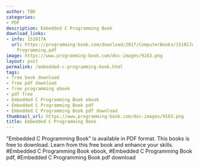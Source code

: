 ```yaml
---
author: TBD
categories:
- PDF
description: Embedded C Programming Book
download_links:
- info: 151017A
  url: https://programming-book.com/download/2017/ComputerBooks/151017A/Embedded C
    Programming.pdf
image: https://www.programming-book.com/doc-images/9163.png
layout: post
permalink: /embedded-c-programming-book.html
tags:
- free book download
- free pdf download
- free programming ebook
- pdf free
- Embedded C Programming Book ebook
- Embedded C Programming Book pdf
- Embedded C Programming Book pdf download
thumbnail_url: https://www.programming-book.com/doc-images/9163.png
title: Embedded C Programming Book
---
```


 
<div class="item-desc text-justify">
  "Embedded C Programming Book" is available in PDF format. This books is free to download. Learn from this free book and enhance your skills.
  <br>
  #Embedded C Programming Book ebook, #Embedded C Programming Book pdf, #Embedded C Programming Book pdf download
</div>